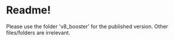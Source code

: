 # Readme!

Please use the folder 'v8_booster' for the published version. Other files/folders are irrelevant.
